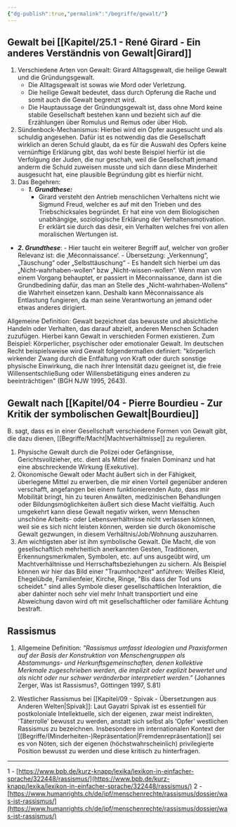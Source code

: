 ```yaml
---
{"dg-publish":true,"permalink":"/begriffe/gewalt/"}
---
```

 

## Gewalt bei [[Kapitel/25.1 - René Girard - Ein anderes Verständnis von Gewalt\|Girard]] 

1. Verschiedene Arten von Gewalt: Girard Alltagsgewalt, die heilige Gewalt und die Gründungsgewalt. 
	-  Die Alltagsgewalt ist sowas wie Mord oder Verletzung. 
	- Die heilige Gewalt bedeutet, dass durch Opferung die Rache und somit auch die Gewalt begrenzt wird. 
	- Die Hauptaussage der Gründungsgewalt ist, dass ohne Mord keine stabile Gesellschaft bestehen kann und bezieht sich auf die Erzählungen über Romulus und Remus oder über Hiob.
2. Sündenbock-Mechanismus: Hierbei wird ein Opfer ausgesucht und als schuldig angesehen. Dafür ist es notwendig das die Gesellschaft wirklich an deren Schuld glaubt, da es für die Auswahl des Opfers keine vernünftige Erklärung gibt, das wohl beste Beispiel hierfür ist die Verfolgung der Juden, die nur geschah, weil die Gesellschaft jemand anderm die Schuld zuweisen musste und sich dann diese Minderheit ausgesucht hat, eine plausible Begründung gibt es hierfür nicht. 
3. Das Begehren: 
	- ***1.*** ***Grundthese:***
		- Girard versteht den Antrieb menschlichen Verhaltens  nicht wie Sigmund Freud, welcher es auf mit den Trieben und des Triebschicksales begründet. Er hat eine von dem Biologischen unabhängige, soziologische Erklärung der Verhaltensmotivation. Er erklärt sie durch das dèsir, ein Verhalten welches frei von allen moralischen Wertungen ist. 
- ***2. Grundthese***:
		-  Hier taucht ein weiterer Begriff auf, welcher von großer Relevanz ist: die ‚Méconnaissance‘. 
		- Übersetzung: „Verkennung“, „Täuschung“ oder „Selbsttäuschung“
		- Es handelt sich hierbei um das „Nicht-wahrhaben-wollen“ bzw „Nicht-wissen-wollen“. Wenn man von einem Vorgang behauptet, er passiert in Mèconnaissance, dann ist die Grundbedining dafür, das man an Stelle des „Nicht-wahrhaben-Wollens“ die Wahrheit einsetzen kann. Deshalb kann Mèconnaissance als Entlastung fungieren, da man seine Verantwortung an jemand oder etwas anderes dirigiert. 


Allgemeine Definition:
Gewalt bezeichnet das bewusste und absichtliche Handeln oder Verhalten, das darauf abzielt, anderen Menschen Schaden zuzufügen. Hierbei kann Gewalt in verschieden Formen existieren. Zum Beispiel: Körperlicher, psychischer oder emotionaler Gewalt. Im deutschen Recht beispielsweise wird Gewalt folgendermaßen definiert: "körperlich wirkender Zwang durch die Entfaltung von Kraft oder durch sonstige physische Einwirkung, die nach ihrer Intensität dazu geeignet ist, die freie Willensentschließung oder Willensbetätigung eines anderen zu beeinträchtigen" (BGH NJW 1995, 2643). 


## Gewalt nach [[Kapitel/04 - Pierre Bourdieu - Zur Kritik der symbolischen Gewalt\|Bourdieu]] 
B. sagt, dass es in einer Gesellschaft verschiedene Formen von Gewalt gibt, die dazu dienen, [[Begriffe/Macht\|Machtverhältnisse]] zu regulieren. 
1. Physische Gewalt durch die Polizei oder Gefängnisse, Gerichtsvollzieher, etc. dient als Mittel der finalen Dominanz und hat eine abschreckende Wirkung (Exekutive). 
2. Ökonomische Gewalt oder Macht äußert sich in der Fähigkeit, überlegene Mittel zu erwerben, die mir einen Vorteil gegenüber anderen verschafft, angefangen bei einem funktionierenden Auto, dass mir Mobilität bringt, hin zu teuren Anwälten, medizinischen Behandlungen oder Bildungsmöglichkeiten äußert sich diese Macht vielfältig. Auch umgekehrt kann diese Gewalt negativ wirken, wenn Menschen unschöne Arbeits- oder Lebensverhältnisse nicht verlassen können, weil sie es sich nicht leisten können, werden sie durch ökonomische Gewalt gezwungen, in diesem Verhältnis/Job/Wohnung auszuharren.
3. Am wichtigsten aber ist ihm symbolische Gewalt. Die Macht, die von gesellschaftlich mehrheitlich anerkannten Gesten, Traditionen, Erkennungsmerkmalen, Symbolen, etc. auf uns ausgeübt wird, um Machtverhältnisse und Herrschaftsbeziehungen zu sichern. Als Beispiel können wir hier das Bild einer "Traumhochzeit" anführen: Weißes Kleid, Ehegelübde, Familienfeier, Kirche, Ringe, "Bis dass der Tod uns scheidet." sind alles Symbole dieser gesellschaftlichen Interaktion, die aber dahinter noch sehr viel mehr Inhalt transportiert und eine Abweichung davon wird oft mit gesellschaftlicher oder familiäre Ächtung bestraft.


## Rassismus
1. Allgemeine Definition:
*"Rassismus umfasst Ideologien und Praxisformen auf der Basis der Konstruktion von Menschengruppen als Abstammungs- und Herkunftsgemeinschaften, denen kollektive Merkmale zugeschrieben werden, die implizit oder explizit bewertet und als nicht oder nur schwer veränderbar interpretiert werden."*
(Johannes Zerger, Was ist Rassismus?, Göttingen 1997, S.81)

2. Westlicher Rassismus bei [[Kapitel/09 - Spivak - Übersetzungen aus Anderen Welten\|Spivak]]:
Laut Gayatri Spivak ist es essentiell für postkoloniale Intellektuelle, sich der eigenen, zwar meist indirekten, 'Täterrolle' bewusst zu werden, anstatt sich selbst als 'Opfer' westlichen Rassismus zu bezeichnen. Insbesondere im internationalen Kontext der [[Begriffe/(Minderheiten-)Repräsentation\|Fremdenrepräsentation]] sei es von Nöten, sich der eigenen (höchstwahrscheinlich) privilegierte Position bewusst zu werden und diese kritisch zu hinterfragen.


---
1 - [https://www.bpb.de/kurz-knapp/lexika/lexikon-in-einfacher-sprache/322448/rassismus/](https://www.bpb.de/kurz-knapp/lexika/lexikon-in-einfacher-sprache/322448/rassismus/)
2 - [https://www.humanrights.ch/de/ipf/menschenrechte/rassismus/dossier/was-ist-rassismus/](https://www.humanrights.ch/de/ipf/menschenrechte/rassismus/dossier/was-ist-rassismus/)
